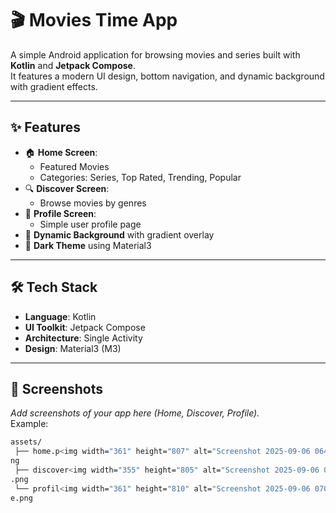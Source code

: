 # 🎬 Movies Time App

A simple Android application for browsing movies and series built with **Kotlin** and **Jetpack Compose**.  
It features a modern UI design, bottom navigation, and dynamic background with gradient effects.

---

## ✨ Features
- 🏠 **Home Screen**: 
  - Featured Movies
  - Categories: Series, Top Rated, Trending, Popular
- 🔍 **Discover Screen**: 
  - Browse movies by genres
- 👤 **Profile Screen**: 
  - Simple user profile page
- 🌌 **Dynamic Background** with gradient overlay
- 🎨 **Dark Theme** using Material3

---

## 🛠️ Tech Stack
- **Language**: Kotlin  
- **UI Toolkit**: Jetpack Compose  
- **Architecture**: Single Activity  
- **Design**: Material3 (M3)  

---

## 📸 Screenshots
_Add screenshots of your app here (Home, Discover, Profile)._  
Example:  
```bash
assets/
 ├── home.p<img width="361" height="807" alt="Screenshot 2025-09-06 064715" src="https://github.com/user-attachments/assets/a9ce2030-6733-432d-aa37-938c4ce0b8d1" />
ng
 ├── discover<img width="355" height="805" alt="Screenshot 2025-09-06 070541" src="https://github.com/user-attachments/assets/6f264dbb-76ff-4487-8ad5-a047310bb163" />
.png
 └── profil<img width="361" height="810" alt="Screenshot 2025-09-06 070603" src="https://github.com/user-attachments/assets/f2957e7d-5700-46a1-8f00-ed02e470a5a1" />
e.png
